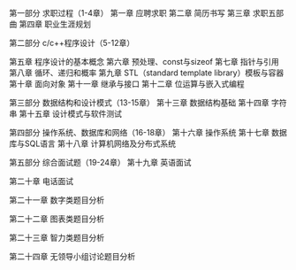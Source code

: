 第一部分 求职过程（1-4章）
第一章 应聘求职
第二章 简历书写
第三章 求职五部曲
第四章 职业生涯规划

第二部分 c/c++程序设计（5-12章）

第五章 程序设计的基本概念
第六章 预处理、const与sizeof
第七章 指针与引用
第八章 循环、递归和概率
第九章 STL（standard template library）模板与容器
第十章 面向对象
第十一章 继承与接口
第十二章 位运算与嵌入式编程


第三部分 数据结构和设计模式（13-15章）
第十三章 数据结构基础
第十四章 字符串
第十五章 设计模式与软件测试

第四部分 操作系统、数据库和网络（16-18章）
第十六章 操作系统
第十七章 数据库与SQL语言
第十八章 计算机网络及分布式系统


第五部分 综合面试题（19-24章）
第十九章 英语面试

第二十章 电话面试

第二十一章 数字类题目分析

第二十二章 图表类题目分析

第二十三章 智力类题目分析

第二十四章 无领导小组讨论题目分析



